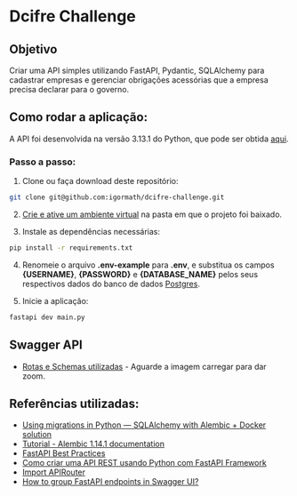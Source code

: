 # Dcifre Challenge

## Objetivo

Criar uma API simples utilizando FastAPI, Pydantic, SQLAlchemy para cadastrar
empresas e gerenciar obrigações acessórias que a empresa precisa declarar para o
governo.

## Como rodar a aplicação:
A API foi desenvolvida na versão 3.13.1 do Python, que pode ser obtida [aqui](https://www.python.org/downloads/).

### Passo a passo:
1) Clone ou faça download deste repositório:

```bash
git clone git@github.com:igormath/dcifre-challenge.git
```
2) [Crie e ative um ambiente virtual](https://dev.to/franciscojdsjr/guia-completo-para-usar-o-virtual-environment-venv-no-python-57bo) na pasta em que o projeto foi baixado.

3) Instale as dependências necessárias:

```bash
pip install -r requirements.txt
```

4) Renomeie o arquivo **.env-example** para **.env**, e substitua os campos **{USERNAME}**, **{PASSWORD}** e **{DATABASE_NAME}** pelos seus respectivos dados do banco de dados [Postgres](https://www.postgresql.org/download/).

5) Inicie a aplicação:
```bash
fastapi dev main.py
```

## Swagger API
- [Rotas e Schemas utilizadas](https://drive.google.com/file/d/1F_cIDW0afllw5zg7NClyIZM4gcvm6VrL/view) - Aguarde a imagem carregar para dar zoom.

## Referências utilizadas:
- [Using migrations in Python — SQLAlchemy with Alembic + Docker solution](https://medium.com/@johnidouglasmarangon/using-migrations-in-python-sqlalchemy-with-alembic-docker-solution-bd79b219d6a)
- [Tutorial - Alembic 1.14.1 documentation](https://alembic.sqlalchemy.org/en/latest/tutorial.html)
- [FastAPI Best Practices](https://github.com/zhanymkanov/fastapi-best-practices?tab=readme-ov-file#project-structure)
- [Como criar uma API REST usando Python com FastAPI Framework](https://medium.com/@vinicius_/como-criar-uma-api-rest-usando-python-com-fastapi-framework-1701849c0ce6)
- [Import APIRouter](https://fastapi.tiangolo.com/tutorial/bigger-applications/#import-apirouter)
- [How to group FastAPI endpoints in Swagger UI?](https://stackoverflow.com/questions/63762387/how-to-group-fastapi-endpoints-in-swagger-ui)
